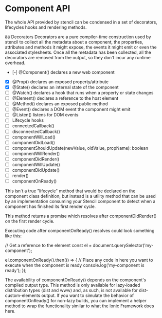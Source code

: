 # Component API
The whole API provided by stencil can be condensed in a set of decorators, lifecycles hooks and rendering methods.

ää Decorators
Decorators are a pure compiler-time construction used by stencil to collect all the metadata about a component, the properties, attributes and methods it might expose, the events it might emit or even the associated stylesheets. Once all the metadata has been collected, all the decorators are removed from the output, so they don't incur any runtime overhead.

- [-] @Component() declares a new web component
- [x] @Prop() declares an exposed property/attribute
- [x] @State() declares an internal state of the component
- [ ] @Watch() declares a hook that runs when a property or state changes
- [ ] @Element() declares a reference to the host element
- [ ] @Method() declares an exposed public method
- [ ] @Event() declares a DOM event the component might emit
- [ ] @Listen() listens for DOM events
- [ ] Lifecycle hooks
- [ ] connectedCallback()
- [ ] disconnectedCallback()
- [ ] componentWillLoad()
- [ ] componentDidLoad()
- [ ] componentShouldUpdate(newValue, oldValue, propName): boolean
- [ ] componentWillRender()
- [ ] componentDidRender()
- [ ] componentWillUpdate()
- [ ] componentDidUpdate()
- [ ] render()
- [ ] componentOnReady()

This isn't a true "lifecycle" method that would be declared on the component class definition, but instead is a utility method that can be used by an implementation consuming your Stencil component to detect when a component has finished its first render cycle.

This method returns a promise which resolves after componentDidRender() on the first render cycle.


Executing code after componentOnReady() resolves could look something like this:

// Get a reference to the element
const el = document.querySelector('my-component');

el.componentOnReady().then(() => {
  // Place any code in here you want to execute when the component is ready
  console.log('my-component is ready');
});

The availability of componentOnReady() depends on the component's compiled output type. This method is only available for lazy-loaded distribution types (dist and www) and, as such, is not available for dist-custom-elements output. If you want to simulate the behavior of componentOnReady() for non-lazy builds, you can implement a helper method to wrap the functionality similar to what the Ionic Framework does here.

